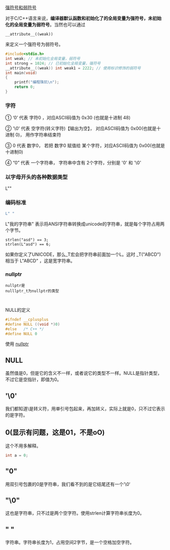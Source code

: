 [强符号和弱符号](https://www.yanbinghu.com/2021/02/17/26301.html#more)

对于C/C++语言来说，**编译器默认函数和初始化了的全局变量为强符号，未初始化的全局变量为弱符号**。当然也可以通过

```
__attribute__((weak))
```

来定义一个强符号为弱符号。

```c
#include<stdio.h>
int weak; // 未初始化全局变量，弱符号
int strong = 1024; // 已初始化全局变量，强符号
__attribute__((weak)) int weak1 = 2222; // 使用标识修饰的弱符号
int main(void)
{
    printf("编程珠玑\n");
    return 0;
}
```





### 字符

①    ‘0’    代表    字符0  ，对应ASCII码值为   0x30 (也就是十进制 48)

②    '\0'    代表     空字符(转义字符)【输出为空】， 对应ASCII码值为   0x00(也就是十进制 0)， 用作字符串结束符

③     0    代表     数字0，  若把 数字0 赋值给 某个字符，对应ASCII码值为    0x00(也就是十进制0) 

④     “0”  代表    一个字符串，  字符串中含有 2个字符，分别是 '0' 和  '\0'   





### 以字母开头的各种数据类型

L""

### 编码标准

```c++
L" "
```

 L"我的字符串" 表示将ANSI字符串转换成unicode的字符串，就是每个字符占用两个字节。

```
strlen("asd") == 3;
strlen(L"asd") == 6;
```

如果你定义了UNICODE，那么_T宏会把字符串前面加一个L。这时 _T("ABCD") 相当于 L"ABCD" ，这是宽字符串。



### nullptr

```
nullptr是
nulllptr_t为nullptr的类型



```

NULL的定义

```c
#ifndef __cplusplus
#define NULL ((void *)0)
#else   /* C++ */
#define NULL 0
```

使用 [nullptr](https://cloud.tencent.com/developer/article/1494848)

## NULL

虽然值是0，但是它的含义不一样，或者说它的类型不一样。NULL是指针类型，不过它是空指针，即值为0。

## '\0'

我们都知道\是转义符，用单引号包起来，再加转义，实际上就是0，只不过它表示的是字符。

## 0(显示有问题，这是01，不是oO)

这个不用多解释。

```c
int a = 0;
```

## "0"

用双引号包裹的0是字符串，我们看不到的是它结尾还有一个’\0‘

## "\0"

这也是字符串，只不过是两个空字符。使用strlen计算字符串长度为0。

## " "

字符串。字符串长度为1，占用空间2字节，是一个空格加空字符。


